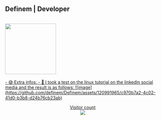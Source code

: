 ## Definem | Developer
</br>

<div>
   <a href="[https://github.com/definem](https://github.com/definem)">
   <img align="center" height="165" src="https://github-readme-stats.vercel.app/api?username=definem&show_icons=true&theme=dracula&include_all_commits=true&count_private=true&hide=issues"/>
</div>
  
</br>
- 😅 Extra infos:
- 🎊 I took a test on the linux tutorial on the linkedin social media and the result is as follows:
![image](https://github.com/definem/Definem/assets/120991965/c970b7a2-4c02-41d0-b3b8-d24b76cb23ab)

<!-- [![Anurag's GitHub stats](https://github-readme-stats.vercel.app/api?username=definem&show_icons=true&theme=vue)](https://github.com/anuraghazra/github-readme-stats) -->

<!-- [![CodeTime badge](https://img.shields.io/endpoint?style=social&url=https%3A%2F%2Fapi.codetime.dev%2Fshield%3Fid%3D5497%26project%3D%26in%3D0)](https://codetime.dev) -->

<!-- ### 📈 GitHub Activity Graph:
[![Definem's activity graph](https://activity-graph.herokuapp.com/graph?username=definem&theme=react-dark)](https://github.com/definem/github-readme-activity-graph) -->

<p align="center"> 
  Visitor count<br>
  <img src="https://profile-counter.glitch.me/definem/count.svg" />
</p>
